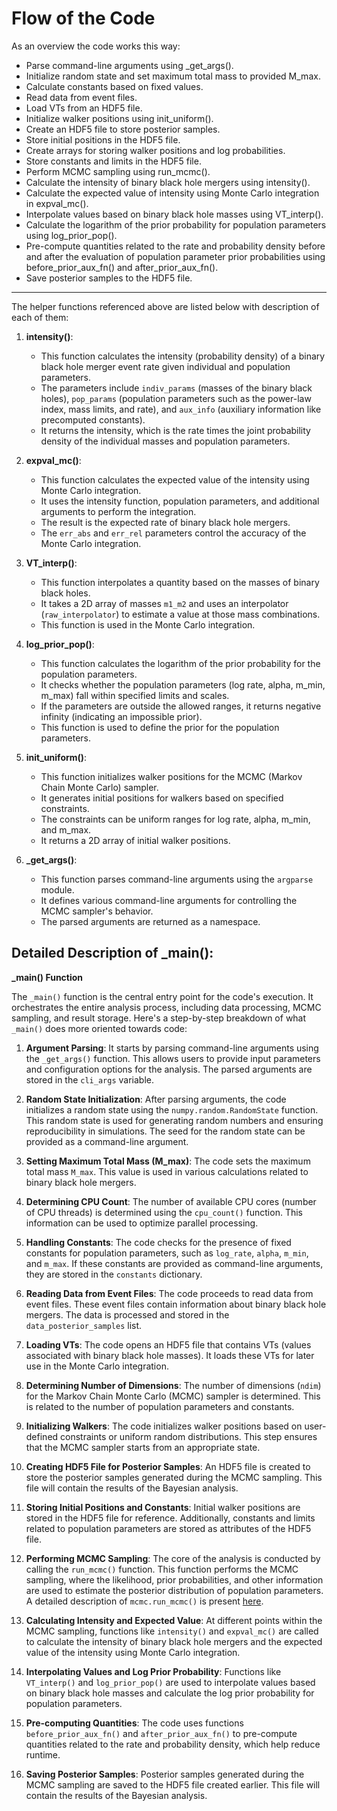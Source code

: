 # Flow of the Code 

As an overview the code works this way:
- Parse command-line arguments using _get_args().
- Initialize random state and set maximum total mass to provided M_max.
- Calculate constants based on fixed values.
- Read data from event files.
- Load VTs from an HDF5 file.
- Initialize walker positions using init_uniform().
- Create an HDF5 file to store posterior samples.
- Store initial positions in the HDF5 file.
- Create arrays for storing walker positions and log probabilities.
- Store constants and limits in the HDF5 file.
- Perform MCMC sampling using run_mcmc().
- Calculate the intensity of binary black hole mergers using intensity().
- Calculate the expected value of intensity using Monte Carlo integration in expval_mc().
- Interpolate values based on binary black hole masses using VT_interp().
- Calculate the logarithm of the prior probability for population parameters using log_prior_pop().
- Pre-compute quantities related to the rate and probability density before and after the evaluation of population parameter prior probabilities using before_prior_aux_fn() and after_prior_aux_fn().
- Save posterior samples to the HDF5 file.

------- 
The helper functions referenced above are listed below with description of each of them:

1. **intensity()**:

   - This function calculates the intensity (probability density) of a binary black hole merger event rate given individual and population parameters.
   - The parameters include `indiv_params` (masses of the binary black holes), `pop_params` (population parameters such as the power-law index, mass limits, and rate), and `aux_info` (auxiliary information like precomputed constants).
   - It returns the intensity, which is the rate times the joint probability density of the individual masses and population parameters.

2. **expval_mc()**:

   - This function calculates the expected value of the intensity using Monte Carlo integration.
   - It uses the intensity function, population parameters, and additional arguments to perform the integration.
   - The result is the expected rate of binary black hole mergers.
   - The `err_abs` and `err_rel` parameters control the accuracy of the Monte Carlo integration.

3. **VT_interp()**:

   - This function interpolates a quantity based on the masses of binary black holes.
   - It takes a 2D array of masses `m1_m2` and uses an interpolator (`raw_interpolator`) to estimate a value at those mass combinations.
   - This function is used in the Monte Carlo integration.

4. **log_prior_pop()**:

   - This function calculates the logarithm of the prior probability for the population parameters.
   - It checks whether the population parameters (log rate, alpha, m_min, m_max) fall within specified limits and scales.
   - If the parameters are outside the allowed ranges, it returns negative infinity (indicating an impossible prior).
   - This function is used to define the prior for the population parameters.

5. **init_uniform()**:

   - This function initializes walker positions for the MCMC (Markov Chain Monte Carlo) sampler.
   - It generates initial positions for walkers based on specified constraints.
   - The constraints can be uniform ranges for log rate, alpha, m_min, and m_max.
   - It returns a 2D array of initial walker positions.

6. **\_get_args()**:

   - This function parses command-line arguments using the `argparse` module.
   - It defines various command-line arguments for controlling the MCMC sampler's behavior.
   - The parsed arguments are returned as a namespace.
   

## Detailed Description of _main():

**_main() Function**

The `_main()` function is the central entry point for the code's execution. It orchestrates the entire analysis process, including data processing, MCMC sampling, and result storage. Here's a step-by-step breakdown of what `_main()` does more oriented towards code:

1. **Argument Parsing**: It starts by parsing command-line arguments using the `_get_args()` function. This allows users to provide input parameters and configuration options for the analysis. The parsed arguments are stored in the `cli_args` variable.

2. **Random State Initialization**: After parsing arguments, the code initializes a random state using the `numpy.random.RandomState` function. This random state is used for generating random numbers and ensuring reproducibility in simulations. The seed for the random state can be provided as a command-line argument.

3. **Setting Maximum Total Mass (M_max)**: The code sets the maximum total mass `M_max`. This value is used in various calculations related to binary black hole mergers.

4. **Determining CPU Count**: The number of available CPU cores (number of CPU threads) is determined using the `cpu_count()` function. This information can be used to optimize parallel processing.

5. **Handling Constants**: The code checks for the presence of fixed constants for population parameters, such as `log_rate`, `alpha`, `m_min`, and `m_max`. If these constants are provided as command-line arguments, they are stored in the `constants` dictionary.

6. **Reading Data from Event Files**: The code proceeds to read data from event files. These event files contain information about binary black hole mergers. The data is processed and stored in the `data_posterior_samples` list.

7. **Loading VTs**: The code opens an HDF5 file that contains VTs (values associated with binary black hole masses). It loads these VTs for later use in the Monte Carlo integration.

8. **Determining Number of Dimensions**: The number of dimensions (`ndim`) for the Markov Chain Monte Carlo (MCMC) sampler is determined. This is related to the number of population parameters and constants.

9. **Initializing Walkers**: The code initializes walker positions based on user-defined constraints or uniform random distributions. This step ensures that the MCMC sampler starts from an appropriate state.

10. **Creating HDF5 File for Posterior Samples**: An HDF5 file is created to store the posterior samples generated during the MCMC sampling. This file will contain the results of the Bayesian analysis.

11. **Storing Initial Positions and Constants**: Initial walker positions are stored in the HDF5 file for reference. Additionally, constants and limits related to population parameters are stored as attributes of the HDF5 file.

12. **Performing MCMC Sampling**: The core of the analysis is conducted by calling the `run_mcmc()` function. This function performs the MCMC sampling, where the likelihood, prior probabilities, and other information are used to estimate the posterior distribution of population parameters. A detailed description of `mcmc.run_mcmc()` is present [here](mcmc_explaination.md).

13. **Calculating Intensity and Expected Value**: At different points within the MCMC sampling, functions like `intensity()` and `expval_mc()` are called to calculate the intensity of binary black hole mergers and the expected value of the intensity using Monte Carlo integration.

14. **Interpolating Values and Log Prior Probability**: Functions like `VT_interp()` and `log_prior_pop()` are used to interpolate values based on binary black hole masses and calculate the log prior probability for population parameters.

15. **Pre-computing Quantities**: The code uses functions `before_prior_aux_fn()` and `after_prior_aux_fn()` to pre-compute quantities related to the rate and probability density, which help reduce runtime.

16. **Saving Posterior Samples**: Posterior samples generated during the MCMC sampling are saved to the HDF5 file created earlier. This file will contain the results of the Bayesian analysis.




